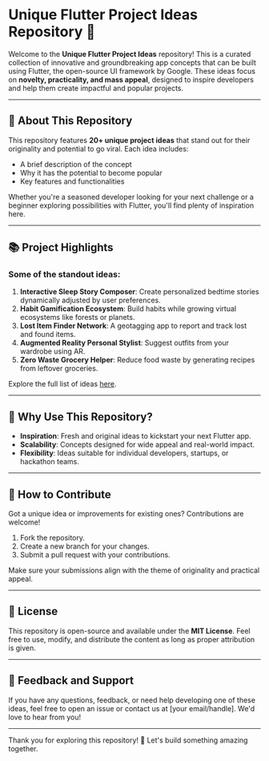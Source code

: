 # Unique Flutter Project Ideas Repository 🚀

Welcome to the **Unique Flutter Project Ideas** repository! This is a curated collection of innovative and groundbreaking app concepts that can be built using Flutter, the open-source UI framework by Google. These ideas focus on **novelty, practicality, and mass appeal**, designed to inspire developers and help them create impactful and popular projects.

---

## 🌟 About This Repository

This repository features **20+ unique project ideas** that stand out for their originality and potential to go viral. Each idea includes:  
- A brief description of the concept  
- Why it has the potential to become popular  
- Key features and functionalities  

Whether you're a seasoned developer looking for your next challenge or a beginner exploring possibilities with Flutter, you'll find plenty of inspiration here.

---

## 📚 Project Highlights

### Some of the standout ideas:
1. **Interactive Sleep Story Composer**: Create personalized bedtime stories dynamically adjusted by user preferences.  
2. **Habit Gamification Ecosystem**: Build habits while growing virtual ecosystems like forests or planets.  
3. **Lost Item Finder Network**: A geotagging app to report and track lost and found items.  
4. **Augmented Reality Personal Stylist**: Suggest outfits from your wardrobe using AR.  
5. **Zero Waste Grocery Helper**: Reduce food waste by generating recipes from leftover groceries.

Explore the full list of ideas [here](https://github.com/0sureshyadav0/Top-20-Project-Ideas/blob/main/PROJECTS.md).

---

## 🤔 Why Use This Repository?

- **Inspiration**: Fresh and original ideas to kickstart your next Flutter app.  
- **Scalability**: Concepts designed for wide appeal and real-world impact.  
- **Flexibility**: Ideas suitable for individual developers, startups, or hackathon teams.  

---

## 🌱 How to Contribute

Got a unique idea or improvements for existing ones? Contributions are welcome!  
1. Fork the repository.  
2. Create a new branch for your changes.  
3. Submit a pull request with your contributions.  

Make sure your submissions align with the theme of originality and practical appeal.

---

## 📄 License

This repository is open-source and available under the **MIT License**. Feel free to use, modify, and distribute the content as long as proper attribution is given.

---

## 💬 Feedback and Support

If you have any questions, feedback, or need help developing one of these ideas, feel free to open an issue or contact us at [your email/handle]. We'd love to hear from you!

---

Thank you for exploring this repository! 🌟 Let's build something amazing together.
